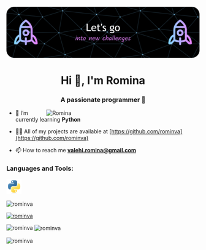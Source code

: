![Header](https://github.com/rominva/rominva/blob/main/github-header-image%20(1).png)
<h1 align="center">Hi 👋, I'm Romina</h1>
<h3 align="center">A passionate programmer 🤩</h3>

<img align="right" alt="Romina" width = "400" src ="https://mir-s3-cdn-cf.behance.net/project_modules/disp/601014116770475.6068beff4640a.gif">



- 🌱 I’m currently learning **Python**

- 👨‍💻 All of my projects are available at [https://github.com/rominva](https://github.com/rominva)

- 📫 How to reach me **valehi.romina@gmail.com**

<p align="left">
</p>

<h3 align="left">Languages and Tools:</h3>
<p align="left"> <a href="https://www.python.org" target="_blank" rel="noreferrer"> <img src="https://raw.githubusercontent.com/devicons/devicon/master/icons/python/python-original.svg" alt="python" width="40" height="40"/> </a> </p>

<p align="left"> <img src="https://komarev.com/ghpvc/?username=rominva&label=Profile%20views&color=0e75b6&style=flat" alt="rominva" /> </p>

<p align="left"> <a href="https://github.com/ryo-ma/github-profile-trophy"><img src="https://github-profile-trophy.vercel.app/?username=rominva" alt="rominva" /></a> </p>

<p><img align="left" src="https://github-readme-stats.vercel.app/api/top-langs?username=rominva&show_icons=true&locale=en&layout=compact" alt="rominva" /></p>

<p>&nbsp;<img align="center" src="https://github-readme-stats.vercel.app/api?username=rominva&show_icons=true&locale=en" alt="rominva" /></p>

<p><img align="center" src="https://github-readme-streak-stats.herokuapp.com/?user=rominva&" alt="rominva" /></p>


